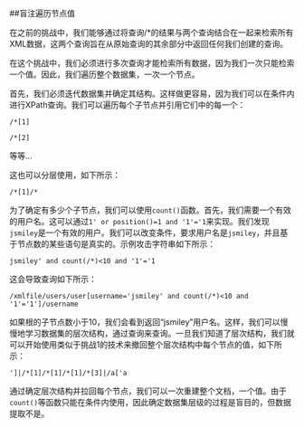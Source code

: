 ##盲注遍历节点值

在之前的挑战中，我们能够通过将查询/*的结果与两个查询结合在一起来检索所有XML数据，这两个查询旨在从原始查询的其余部分中返回任何我们创建的查询。

在这个挑战中，我们必须进行多次查询才能检索所有数据，因为我们一次只能检索一个值。因此，我们遍历整个数据集，一次一个节点。

首先，我们必须迭代数据集并确定其结构。这样做更容易，因为我们可以在条件内进行XPath查询。我们可以遍历每个子节点并引用它们中的每一个：

`/*[1]`

`/*[2]`

等等…

这也可以分层使用，如下所示：

`/*[1]/*`

为了确定有多少个子节点，我们可以使用`count()`函数。首先，我们需要一个有效的用户名。这可以通过`1' or position()=1 and '1'='1`来实现。我们发现`jsmiley`是一个有效的用户。我们可以改变条件，要求用户名是`jsmiley`，并且基于节点数的某些语句是真实的。示例攻击字符串如下所示：

`jsmiley' and count(/*)<10 and '1'='1`

这会导致查询如下所示：

`/xmlfile/users/user[username='jsmiley' and count(/*)<10 and '1'='1']/username`

如果根的子节点数小于10，我们会看到返回“jsmiley”用户名。这样，我们可以慢慢地学习数据集的层次结构，通过查询来查询。一旦我们知道了层次结构，我们就可以开始使用类似于挑战1的技术来撤回整个层次结构中每个节点的值，如下所示：

`']|/*[1]/*[1]/*[1]/*[3]|/a['a`

通过确定层次结构并拉回每个节点，我们可以一次重建整个文档，一个值。由于`count()`等函数只能在条件内使用，因此确定数据集层级的过程是盲目的，但数据提取不是。